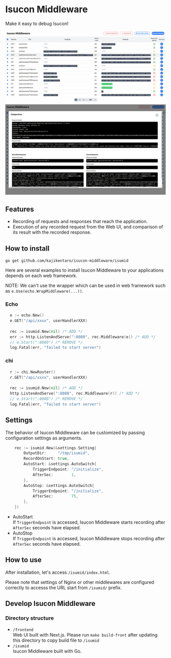 # Isucon Middleware

Make it easy to debug Isucon!

![](./img/screen-shot.png)
![](./img/screen-shot2.png)

## Features

* Recording of requests and responses that reach the application.
* Execution of any recorded request from the Web UI, and comparison of its result with the recorded response.

## How to install

```
go get github.com/kajikentaro/isucon-middleware/isumid
```

Here are several examples to install Isucon Middleware to your applications depends on each web framework.

NOTE:
We can't use the wrapper which can be used in web framework such as `e.Use(echo.WrapMiddleware(...))`.

### Echo

```go
  e := echo.New()
  e.GET("/api/xxxx", userHandlerXXX)

  rec := isumid.New(nil) /* ADD */
  err := http.ListenAndServe(":8080", rec.Middleware(e)) /* ADD */
  // e.Start(":8080") /* REMOVE */
  log.Fatal(err, "failed to start server")
```

### chi

```go
  r := chi.NewRouter()
  r.GET("/api/xxxx", userHandlerXXX)

  rec := isumid.New(nil) /* ADD */
  http.ListenAndServe(":8080", rec.Middleware(r)) /* ADD */
  // e.Start(":8080") /* REMOVE */
  log.Fatal(err, "failed to start server")
```

## Settings

The behavior of Isucon Middleware can be customized by passing configuration settings as arguments. 

```go
	rec := isumid.New(&settings.Setting{
		OutputDir:     "/tmp/isumid",
		RecordOnStart: true,
		AutoStart: &settings.AutoSwitch{
			TriggerEndpoint: "/initialize",
			AfterSec:        1,
		},
		AutoStop: &settings.AutoSwitch{
			TriggerEndpoint: "/initialize",
			AfterSec:        75,
		},
	})
```

* AutoStart  
  If `TriggerEndpoint` is accessed, Isucon Middleware starts recording after `AfterSec` seconds have elapsed.
* AutoStop  
  If `TriggerEndpoint` is accessed, Isucon Middleware stops recording after `AfterSec` seconds have elapsed.

## How to use

After installation, let's access `/isumid/index.html`.

Please note that settings of Nginx or other middlewares are configured correctly to accesss the URL start from `/isumid/` prefix.

## Develop Isucon Middleware

### Directory structure

* `/frontend`  
  Web UI built with Next.js. Please run `make build-front` after updating this directory to copy build file to `/isumid`
* `/isumid`  
  Isucon Middleware built with Go.
